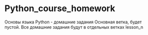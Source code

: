 # Python_course_homework
Основы языка Python - домашние задания
Основная ветка, будет пустой.
Все домашние задания будут в отдельных ветках lesson_n
